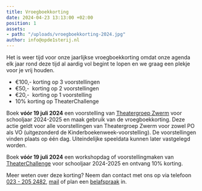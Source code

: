 ```yaml
---
title: Vroegboekkorting
date: 2024-04-23 13:13:00 +02:00
position: 1
assets:
- path: "/uploads/vroegboekkorting-2024.jpg"
author: info@opde1sterij.nl
---
```


Het is weer tijd voor onze jaarlijkse vroegboekkorting omdat onze agenda elk jaar rond deze tijd al aardig vol begint te lopen en we graag een plekje voor je vrij houden. 

* €100,- korting op 3 voorstellingen
* €50,-  korting op 2 voorstellingen
* €20,-  korting op 1 voorstelling
* 10% korting op TheaterChallenge

Boek **vóór 19 juli 2024** een voorstelling van [Theatergroep Zwerm](https://www.opde1sterij.nl/theatergroep-zwerm/) voor schooljaar 2024-2025 en maak gebruik van de vroegboekkorting. Deze actie geldt voor alle voorstellingen van Theatergroep Zwerm voor zowel PO als VO (uitgezonderd de Kinderboekenweek-voorstelling). De voorstellingen vinden plaats op één dag. Uiteindelijke speeldata kunnen later vastgelegd worden.

Boek **vóór 19 juli 2024** een workshopdag of voorstellingmaken van [TheaterChallenge](https://www.opde1sterij.nl/theaterchallenge/) voor schooljaar 2024-2025 en ontvang 10% korting.

Meer weten over deze korting? Neem dan contact met ons op via telefoon <a href="tel:+31232052482" title="Bel Op de eerste rij">023 - 205 2482</a>, [mail](mailto:boekingen@opde1sterij.nl) of plan een [belafspraak](https://calendly.com/opde1sterij/een-telefoontje-i-v-m-de-vroegboekkorting) in.